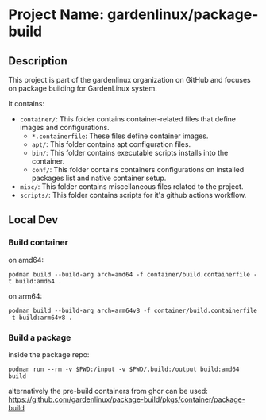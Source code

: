 # Project Name: gardenlinux/package-build

## Description
This project is part of the gardenlinux organization on GitHub and focuses on package building for GardenLinux system.

It contains:
- `container/`: This folder contains container-related files that define images and configurations.
  - `*.containerfile`: These files define container images.
  - `apt/`: This folder contains apt configuration files.
  - `bin/`: This folder contains executable scripts installs into the container.
  - `conf/`: This folder contains containers configurations on installed packages list and native container setup.
- `misc/`: This folder contains miscellaneous files related to the project.
- `scripts/`: This folder contains scripts for it's github actions workflow.

## Local Dev

### Build container

on amd64:
```
podman build --build-arg arch=amd64 -f container/build.containerfile -t build:amd64 .
```

on arm64:
```
podman build --build-arg arch=arm64v8 -f container/build.containerfile -t build:arm64v8 .
```

### Build a package

inside the package repo:
```
podman run --rm -v $PWD:/input -v $PWD/.build:/output build:amd64 build
```

alternatively the pre-build containers from ghcr can be used: https://github.com/gardenlinux/package-build/pkgs/container/package-build
